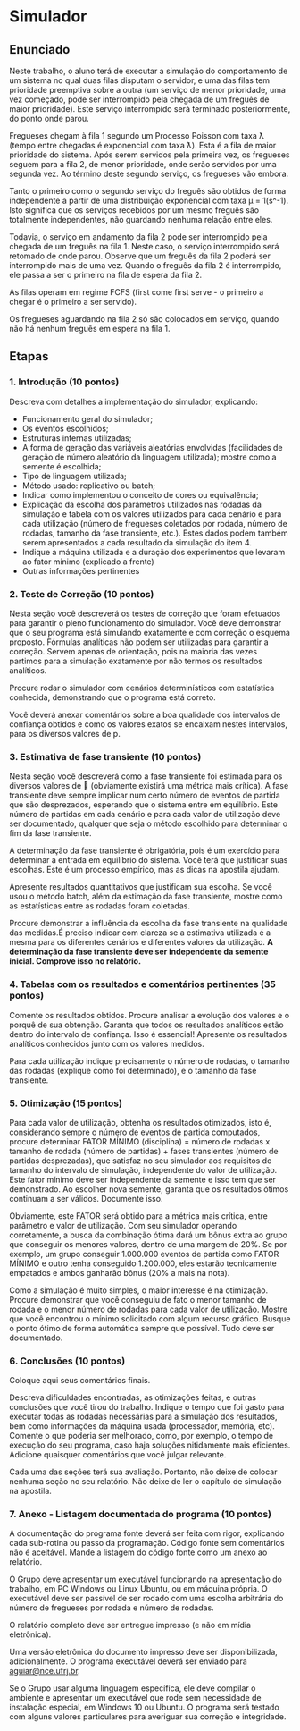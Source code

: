 # Simulador

## Enunciado

Neste trabalho, o aluno terá de executar a simulação do comportamento de um sistema no qual duas filas disputam o servidor, e uma das filas tem prioridade preemptiva sobre a outra (um serviço de menor prioridade, uma vez começado, pode ser interrompido pela chegada de um freguês de maior prioridade). Este serviço interrompido será terminado posteriormente, do ponto onde parou.

Fregueses chegam à fila 1 segundo um Processo Poisson com taxa ƛ (tempo entre chegadas é exponencial com taxa ƛ). Esta é a fila de maior prioridade do sistema. Após serem servidos pela primeira vez, os fregueses seguem para a fila 2, de menor prioridade, onde serão servidos por uma segunda vez. Ao término deste segundo serviço, os fregueses vão embora.

Tanto o primeiro como o segundo serviço do freguês são obtidos de forma independente a partir de uma distribuição exponencial com taxa µ = 1(s^-1). Isto significa que os serviços recebidos por um mesmo freguês são totalmente independentes, não guardando nenhuma relação entre eles.

Todavia, o serviço em andamento da fila 2 pode ser interrompido pela chegada de um freguês na fila 1. Neste caso, o serviço interrompido será retomado de onde parou. Observe que um freguês da fila 2 poderá ser interrompido mais de uma vez. Quando o freguês da fila 2 é interrompido, ele passa a ser o primeiro na fila de espera da fila 2.

As filas operam em regime FCFS (first come first serve - o primeiro a chegar é o primeiro a ser servido).

Os fregueses aguardando na fila 2 só são colocados em serviço, quando não há nenhum freguês em espera na fila 1. 

## Etapas

### 1. Introdução (10 pontos)

Descreva com detalhes a implementação do simulador, explicando:

- Funcionamento geral do simulador;
- Os eventos escolhidos;
- Estruturas internas utilizadas;
- A forma de geração das variáveis aleatórias envolvidas (facilidades de geração de número aleatório da linguagem utilizada); mostre como a semente é escolhida;
- Tipo de linguagem utilizada;
- Método usado: replicativo ou batch;
- Indicar como implementou o conceito de cores ou equivalência;
- Explicação da escolha dos parâmetros utilizados nas rodadas da simulação e tabela com os valores utilizados para cada cenário e para cada utilização (número de fregueses coletados por rodada, número de rodadas, tamanho da fase transiente, etc.). Estes dados podem também serem apresentados a cada resultado da simulação do item 4.
- Indique a máquina utilizada e a duração dos experimentos que levaram ao fator mínimo (explicado a frente)
- Outras informações pertinentes

### 2. Teste de Correção (10 pontos)

Nesta seção você descreverá os testes de correção que foram efetuados para garantir o pleno funcionamento do simulador. Você deve demonstrar que o seu programa está simulando exatamente e com correção o esquema proposto. Fórmulas analíticas não podem ser utilizadas para garantir a correção. Servem apenas de orientação, pois na maioria das vezes partimos para a simulação exatamente por não termos os resultados analíticos.

Procure rodar o simulador com cenários determinísticos com estatística conhecida, demonstrando que o programa está correto.

Você deverá anexar comentários sobre a boa qualidade dos intervalos de confiança obtidos e como os valores exatos se encaixam nestes intervalos, para os diversos valores de p.

### 3. Estimativa de fase transiente (10 pontos)

Nesta seção você descreverá como a fase transiente foi estimada para os diversos valores de  (obviamente existirá uma métrica mais crítica). A fase transiente deve sempre implicar num certo número de eventos de partida que são desprezados, esperando que o sistema entre em equilíbrio. Este número de partidas em cada cenário e para cada valor de utilização deve ser documentado, qualquer que seja o método escolhido para determinar o fim da fase transiente. 

A determinação da fase transiente é obrigatória, pois é um exercício para determinar a entrada em equilíbrio do sistema. Você terá que justificar suas escolhas. Este é um processo empírico, mas as dicas na apostila ajudam. 

Apresente resultados quantitativos que justificam sua escolha. Se você usou o método batch, além da estimação da fase transiente, mostre como as estatísticas entre as rodadas foram coletadas. 

Procure demonstrar a influência da escolha da fase transiente na qualidade das medidas.É preciso indicar com clareza se a estimativa utilizada é a mesma para os diferentes cenários e diferentes valores da utilização. **A determinação da fase transiente deve ser independente da semente inicial. Comprove isso no relatório.**

### 4. Tabelas com os resultados e comentários pertinentes (35 pontos)

Comente os resultados obtidos. Procure analisar a evolução dos valores e o porquê de sua obtenção. Garanta que todos os resultados analíticos estão dentro do intervalo de confiança. Isso é essencial! Apresente os resultados analíticos conhecidos junto com os valores medidos.

Para cada utilização indique precisamente o número de rodadas, o tamanho das rodadas (explique como foi determinado), e o tamanho da fase transiente. 

### 5. Otimização (15 pontos)

Para cada valor de utilização, obtenha os resultados otimizados, isto é, considerando sempre o número de eventos de partida computados, procure determinar FATOR MÍNIMO (disciplina) = número de rodadas x tamanho de rodada (número de partidas) + fases transientes (número de partidas desprezadas), que satisfaz no seu simulador aos requisitos do tamanho do intervalo de simulação, independente do valor de utilização. Este fator mínimo deve ser independente da semente e isso tem que ser demonstrado. Ao escolher nova semente, garanta que os resultados ótimos continuam a ser válidos. Documente isso.

Obviamente, este FATOR será obtido para a métrica mais crítica, entre parâmetro e valor de utilização. Com seu simulador operando corretamente, a busca da combinação ótima dará um bônus extra ao grupo que conseguir os menores valores, dentro de uma margem de 20%. Se por exemplo, um grupo conseguir 1.000.000 eventos de partida como FATOR MÍNIMO e outro tenha conseguido 1.200.000, eles estarão tecnicamente empatados e ambos ganharão bônus (20% a mais na nota). 

Como a simulação é muito simples, o maior interesse é na otimização. Procure demonstrar que você conseguiu de fato o menor tamanho de rodada e o menor número de rodadas para cada valor de utilização. Mostre que você encontrou o mínimo solicitado com algum recurso gráfico. Busque o ponto ótimo de forma automática sempre que possível. Tudo deve ser documentado. 

### 6. Conclusões (10 pontos)

Coloque aqui seus comentários finais.

Descreva dificuldades encontradas, as otimizações feitas, e outras conclusões que você tirou do trabalho. Indique o tempo que foi gasto para executar todas as rodadas necessárias para a simulação dos resultados, bem como informações da máquina usada (processador, memória, etc). Comente o que poderia ser melhorado, como, por exemplo, o tempo de execução do seu programa, caso haja soluções nitidamente mais eficientes. Adicione quaisquer comentários que você julgar relevante.

Cada uma das seções terá sua avaliação. Portanto, não deixe de colocar nenhuma seção no seu relatório. Não deixe de ler o capítulo de simulação na apostila.

### 7. Anexo - Listagem documentada do programa (10 pontos)

A documentação do programa fonte deverá ser feita com rigor, explicando cada sub-rotina ou passo da programação. Código fonte sem comentários não é aceitável. Mande a listagem do código fonte como um anexo ao relatório. 

O Grupo deve apresentar um executável funcionando na apresentação do trabalho,  em PC Windows ou Linux Ubuntu, ou em máquina própria. O executável deve ser passível de ser rodado com uma escolha arbitrária do número de fregueses por rodada e número de rodadas. 

O relatório completo deve ser entregue impresso (e não em mídia eletrônica). 

Uma versão eletrônica do documento impresso deve ser disponibilizada, adicionalmente. O programa executável deverá ser enviado para aguiar@nce.ufrj.br. 

Se o Grupo usar alguma linguagem específica, ele deve compilar o ambiente e apresentar um executável que rode sem necessidade de instalação especial, em Windows 10 ou Ubuntu. O programa será testado com alguns valores particulares para averiguar sua correção e integridade.

